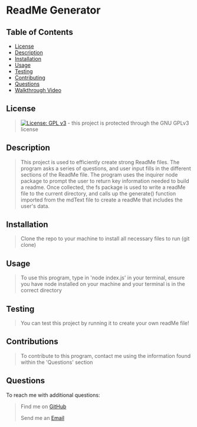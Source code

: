  # ReadMe Generator
    
## Table of Contents
- [License](#License)
- [Description](#Description)
- [Installation](#Installation)
- [Usage](#Usage)
- [Testing](#Testing)
- [Contributing](#Contributing)
- [Questions](#Questions)
- [Walkthrough Video](./Utils/WalkthroughVideo/WalkthroughVideo.mp4)
    
## License
> [![License: GPL v3](https://img.shields.io/badge/License-GPLv3-blue.svg)](https://www.gnu.org/licenses/gpl-3.0) - this project is protected through the GNU GPLv3 license

## Description
> This project is used to efficiently create strong ReadMe files. The program asks a series of questions, and user input fills in the different sections of the ReadMe file. The program uses the inquirer node package to prompt the user to return key information needed to build a readme. Once collected, the fs package is used to write a readMe file to the current directory, and calls up the generate() function imported from the mdText file to create a readMe that includes the user's data. 

## Installation
> Clone the repo to your machine to install all necessary files to run (git clone)

## Usage
> To use this program, type in 'node index.js' in your terminal, ensure you have node installed on your machine and your terminal is in the correct directory

## Testing
> You can test this project by running it to create your own readMe file!

## Contributions
> To contribute to this program, contact me using the information found within the 'Questions' section

## Questions
To reach me with additional questions:
>
> Find me on [GitHub](https://github.com/nickkdb)
>
> Send me an [Email](mailto:nickkdb@gmail.com)

